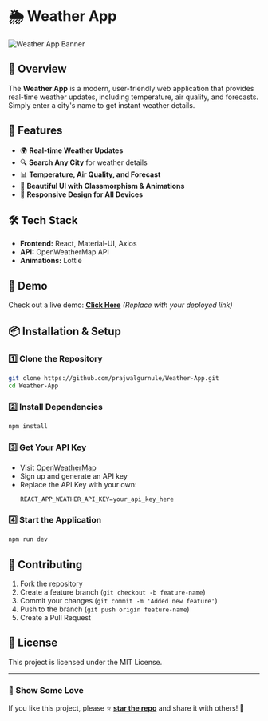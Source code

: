 # 🌦️ Weather App

![Weather App Banner](https://source.unsplash.com/1600x900/?weather,sky)

## 📌 Overview
The **Weather App** is a modern, user-friendly web application that provides real-time weather updates, including temperature, air quality, and forecasts. Simply enter a city's name to get instant weather details.

## 🚀 Features
- 🌍 **Real-time Weather Updates**
- 🔍 **Search Any City** for weather details
- 📊 **Temperature, Air Quality, and Forecast**
- 🎨 **Beautiful UI with Glassmorphism & Animations**
- 📱 **Responsive Design for All Devices**

## 🛠️ Tech Stack
- **Frontend:** React, Material-UI, Axios
- **API:** OpenWeatherMap API
- **Animations:** Lottie

## 🎥 Demo
Check out a live demo: **[Click Here](https://weather-app-three-self-29.vercel.app/)** *(Replace with your deployed link)*

## 📦 Installation & Setup
### 1️⃣ Clone the Repository
```bash
git clone https://github.com/prajwalgurnule/Weather-App.git
cd Weather-App
```

### 2️⃣ Install Dependencies
```bash
npm install
```

### 3️⃣ Get Your API Key
- Visit [OpenWeatherMap](https://openweathermap.org/api)
- Sign up and generate an API key
- Replace the API Key with your own:
  ```env
  REACT_APP_WEATHER_API_KEY=your_api_key_here
  ```

### 4️⃣ Start the Application
```bash
npm run dev
```

## 🤝 Contributing
1. Fork the repository
2. Create a feature branch (`git checkout -b feature-name`)
3. Commit your changes (`git commit -m 'Added new feature'`)
4. Push to the branch (`git push origin feature-name`)
5. Create a Pull Request

## 📜 License
This project is licensed under the MIT License.

---
### 🌟 Show Some Love
If you like this project, please ⭐ **[star the repo](https://github.com/prajwalgurnule/Weather-App)** and share it with others! 🚀

